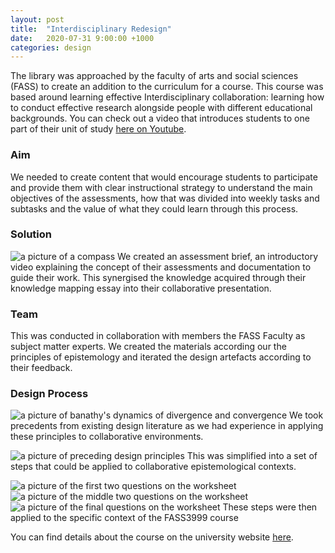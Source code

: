 ```yaml
---
layout: post
title:  "Interdisciplinary Redesign"
date:   2020-07-31 9:00:00 +1000
categories: design
---
```


The library was approached by the faculty of arts and social sciences (FASS) to create an addition to the curriculum for a course. This course was based around learning effective Interdisciplinary collaboration: learning how to conduct effective research alongside people with different educational backgrounds.
You can check out a video that introduces students to one part of their unit of study [here on Youtube](https://youtu.be/SqXB4hmVizc).

### Aim

We needed to create content that would encourage students to participate and provide them with clear instructional strategy to understand the main objectives of the assessments, how that was divided into weekly tasks and subtasks and the value of what they could learn through this process.

### Solution
![a picture of a compass](/blog/assets/images/guide-int.jpg)
We created an assessment brief, an introductory video explaining the concept of their assessments and documentation to guide their work. This synergised the knowledge acquired through their knowledge mapping essay into their collaborative presentation.

### Team

This was conducted in collaboration with members the FASS Faculty as subject matter experts. We created the materials according our the principles of epistemology and iterated the design artefacts according to their feedback.

### Design Process
![a picture of banathy's dynamics of divergence and convergence](/blog/assets/images/dd_int.png)
We took precedents from existing design literature as we had experience in applying these principles to collaborative environments.

![a picture of preceding design principles](/blog/assets/images/ps-int.png)
This was simplified into a set of steps that could be applied to collaborative epistemological contexts.

![a picture of the first two questions on the worksheet](/blog/assets/images/w1-int.png)
![a picture of the middle two questions on the worksheet](/blog/assets/images/w2-int.png)
![a picture of the final questions on the worksheet](/blog/assets/images/w3-int.png)
These steps were then applied to the specific context of the FASS3999 course

You can find details about the course on the university website [here](https://www.sydney.edu.au/courses/units-of-study/2020/fass/fass3999.html).
